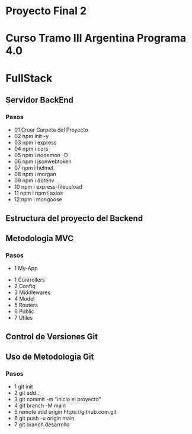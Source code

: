 <di>
    <h1>Proyecto Final 2</h1>
    <h1>Curso Tramo III Argentina Programa 4.0 </h1>
    <h1>FullStack</h1>
        <section>
        <h2>Servidor BackEnd</h2> 
        <h3>Pasos</h3>
            <ul>
            <li>01 Crear Carpeta del Proyecto</li>
            <li>02 npm init -y</li>
            <li>03 npm i express</li>
            <li>04 npm i cors</li>
            <li>05 npm i nodemon -D</li>
            <li>06 npm i jsonwebtoken</li>
            <li>07 npm i helmet</li>
            <li>08 npm i morgan</li>
            <li>09 npm i dotenv</li>
            <li>10 npm i express-fileupload</li>
            <li>11 npm i npm i axios</li>
            <li>12 npm i mongoose </li>
            </ul>
        </section>
         <section>
        <h2>Estructura del proyecto del Backend</h2> 
        <h2>Metodologia MVC</h2> 
        <h3>Pasos</h3>
            <ul>
            <li>1 My-App</li>
            </ul>
                <ul>
                <li>1 Controllers</li>
                <li>2 Config</li>
                <li>3 Middlewares</li>
                <li>4 Model</li>
                <li>5 Routers</li>
                <li>6 Public</li>
                <li>7 Utiles</li>
                </ul>
        </section>
        <section>
        <h2>Control de Versiones Git</h2> 
        <h2>Uso de Metodologia Git</h2> 
        <h3>Pasos</h3>
            <ul>
            <li>1 git init</li>
            <li>2 git add .</li>
            <li>3 git commit -m "inicio el proyecto"</li>
            <li>4 git branch -M main</li>
            <li>5 remote add origin https://github.com.git</li>
            <li>6 git push -u origin main</li>
            <li>7 git branch desarrollo</li>
            </ul>
        </section>

</di>